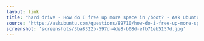 ```yaml
---
layout: link
title: "hard drive - How do I free up more space in /boot? - Ask Ubuntu"
source: 'https://askubuntu.com/questions/89710/how-do-i-free-up-more-space-in-boot'
screenshot: 'screenshots/3ba8322b-597d-4de8-b08d-efb71eb5157d.jpg'
---
```


